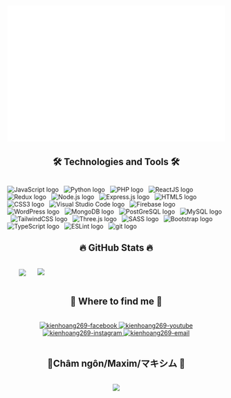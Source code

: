 <a href="#" target="_blank">
  <img src="svg/kienhoang269.svg" width="1200" alt="Click to see the source" />
</a>

<h2 align="center">🛠 Technologies and Tools 🛠</h2>
<br />
<!-- https://simpleicons.org/ -->
<span
  ><img
    src="https://img.shields.io/badge/JavaScript-282C34?logo=javascript&logoColor=F7DF1E"
    alt="JavaScript logo"
    title="JavaScript"
    height="25"
/></span>
&nbsp;
<span
  ><img
    src="https://camo.githubusercontent.com/ffd9d644a0cd1aa5a85146d6c1d011c8b1d0e83aca695626a423848a0b59a635/68747470733a2f2f696d672e736869656c64732e696f2f62616467652f2d507974686f6e2d6666666634373f7374796c653d666c61742d737175617265266c6f676f3d707974686f6e"
    alt="Python logo"
    title="Python"
    height="25"
/></span>
&nbsp;
<span
  ><img
    src="https://camo.githubusercontent.com/cc787d58fd04523b366d6ce7e7a3dd0ce56117acdc36c93341e4846682d43c0a/68747470733a2f2f696d672e736869656c64732e696f2f62616467652f2d5048502d3738374342353f7374796c653d666c61742d737175617265266c6f676f3d504850266c6f676f436f6c6f723d626c61636b"
    alt="PHP logo"
    title="PHP"
    height="25"
/></span>
&nbsp;
<span
  ><img
    src="https://img.shields.io/badge/ReactJS-282C34?logo=react&logoColor=61DAFB"
    alt="ReactJS logo"
    title="ReactJS"
    height="25"
/></span>
&nbsp;
<span
  ><img
    src="https://img.shields.io/badge/Redux-282C34?logo=redux&logoColor=764ABC"
    alt="Redux logo"
    title="Redux"
    height="25"
/></span>
&nbsp;
<span
  ><img
    src="https://img.shields.io/badge/Node.js-282C34?logo=node.js&logoColor=00F200"
    alt="Node.js logo"
    title="Node.js"
    height="25"
/></span>
&nbsp;
<span
  ><img
    src="https://img.shields.io/badge/Express-282C34?logo=express&logoColor=FFFFFF"
    alt="Express.js logo"
    title="Express.js"
    height="25"
/></span>
&nbsp;
<span
  ><img
    src="https://img.shields.io/badge/HTML5-282C34?logo=html5&logoColor=E34F26"
    alt="HTML5 logo"
    title="HTML5"
    height="25"
/></span>
&nbsp;
<span
  ><img
    src="https://img.shields.io/badge/CSS3-282C34?logo=css3&logoColor=1572B6"
    alt="CSS3 logo"
    title="CSS3"
    height="25"
/></span>
&nbsp;
<span
  ><img
    src="https://img.shields.io/badge/VS%20Code-282C34?logo=visual-studio-code&logoColor=007ACC"
    alt="Visual Studio Code logo"
    title="Visual Studio Code"
    height="25"
/></span>
&nbsp;
<span
  ><img
    src="https://img.shields.io/badge/Firebase-282C34?logo=firebase&logoColor=FFCA28"
    alt="Firebase logo"
    title="Firebase"
    height="25"
/></span>
&nbsp;
<span
  ><img
    src="https://img.shields.io/badge/WordPress-282C34?logo=wordPress&logoColor=21759B"
    alt="WordPress logo"
    title="WordPress"
    height="25"
/></span>
&nbsp;
<span
  ><img
    src="https://img.shields.io/badge/MongoDB-282C34?logo=mongodb&logoColor=47A248"
    alt="MongoDB logo"
    title="MongoDB"
    height="25"
/></span>
&nbsp;
<span
  ><img
    src="https://camo.githubusercontent.com/2892d6be457d18ee7aa370257b7ca9ae0cc3a33f4053c187dd716158738b5ecc/68747470733a2f2f696d672e736869656c64732e696f2f62616467652f506f737467726553514c2d3331363139322e7376673f267374796c653d666c61742d737175617265266c6f676f3d706f737467726573716c266c6f676f436f6c6f723d7768697465"
    alt="PostGreSQL logo"
    title="PostGreSQL"
    height="25"
/></span>
&nbsp;
<span
  ><img
    src="https://camo.githubusercontent.com/4eade77f6242a74645c408f1cc48b4c05f3c7c8a74d0bf15c2a1e259e4d357d9/68747470733a2f2f696d672e736869656c64732e696f2f62616467652f2d4d7953514c2d3434373941313f7374796c653d666c61742d737175617265266c6f676f3d6d7973716c266c6f676f436f6c6f723d7768697465"
    alt="MySQL logo"
    title="MySQL"
    height="25"
/></span>
&nbsp;
<span
  ><img
    src="https://img.shields.io/badge/Tailwind%20CSS-282C34?logo=tailwind-css&logoColor=38B2AC"
    alt="TailwindCSS logo"
    title="TailwindCSS"
    height="25"
/></span>
&nbsp;
<span
  ><img
    src="https://img.shields.io/badge/Three.js-282C34?logo=three.js&logoColor=FFFFFF"
    alt="Three.js logo"
    title="Three.js"
    height="25"
/></span>
&nbsp;
<span
  ><img
    src="https://img.shields.io/badge/Sass-282C34?logo=sass&logoColor=CC6699"
    alt="SASS logo"
    title="SASS"
    height="25"
/></span>
&nbsp;
<span
  ><img
    src="https://img.shields.io/badge/Bootstrap-282C34?logo=bootstrap&logoColor=7952B3"
    alt="Bootstrap logo"
    title="Bootstrap"
    height="25"
/></span>
&nbsp;
<span
  ><img
    src="https://img.shields.io/badge/TypeScript-282C34?logo=typescript&logoColor=3178C6"
    alt="TypeScript logo"
    title="TypeScript"
    height="25"
/></span>
&nbsp;
<span
  ><img
    src="https://img.shields.io/badge/ESLint-282C34?logo=eslint&logoColor=4B32C3"
    alt="ESLint logo"
    title="ESLint"
    height="25"
/></span>
&nbsp;
<span
  ><img
    src="https://img.shields.io/badge/git-282C34?logo=git&logoColor=F05032"
    alt="git logo"
    title="git"
    height="25"
/></span>
&nbsp;

<br />

<h2 align="center">🔥 GitHub Stats 🔥</h2>
<br />
<div align="center">
  <a href="#" title="kienhoang269">
    <img
      width="315"
      align="center"
      src="https://github-readme-stats.vercel.app/api/top-langs/?username=Kien-Hoang2692002&hide=c%23,powershell,Mathematica,Ruby,Objective-C,Objective-C%2b%2b,Cuda&title_color=61dafb&text_color=ffffff&icon_color=61dafb&bg_color=20232a&langs_count=8&layout=compact&border_color=61dafb&hide_border=true"
    />
  </a>
  <a href="#" title="kienhoang269">
    <img
      align="right"
      width="434"
      src="https://github-readme-stats.vercel.app/api?username=Kien-Hoang2692002&show_icons=true&theme=react&border_color=61dafb&hide_border=true"
    />
  </a>
</div>

<br />

<h2 align="center">🦁 Where to find me 🦁</h2>
<br />
<!-- https://icons8.com -->
<div align="center">
  <a href="https://www.facebook.com/kien2609" target="blank">
    <img
      src="https://img.icons8.com/bubbles/100/000000/facebook-new.png"
      alt="kienhoang269-facebook"
    />
  </a>
  <a href="https://www.youtube.com/" target="blank">
    <img
      src="https://img.icons8.com/bubbles/100/000000/youtube-squared.png"
      alt="kienhoang269-youtube"
    />
  </a>
  <a href="https://www.instagram.com/" target="blank">
    <img
      src="https://img.icons8.com/bubbles/100/000000/instagram.png"
      alt="kienhoang269-instagram"
    />
  </a>
  <a href="mailto:hoatruongquay@gmail.com" target="top">
    <img
      src="https://img.icons8.com/bubbles/100/000000/apple-mail.png"
      alt="kienhoang269-email"
    />
  </a>
</div>

<br />

<h2 align="center">📑Châm ngôn/Maxim/マキシム 📑</h2>
<br />
<!-- https://github.com/shravan20/github-readme-quotes -->
<div align="center">
  <img
    src="https://anh.eva.vn//upload/3-2016/images/2016-09-10/tieu-nai-duong-duong-don-tim-fan-nu-boi-phat-ngon-chuan-khong-can-chinh-01-copy-1473442060-width500height310.jpg"
  />
</div>
